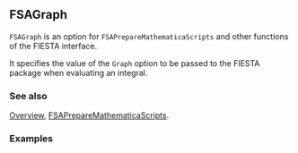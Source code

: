 ```mathematica
 
```

## FSAGraph

`FSAGraph` is an option for `FSAPrepareMathematicaScripts` and other functions of the FIESTA interface.

It specifies the value of the `Graph` option to be passed to the FIESTA package when evaluating an integral.

### See also

[Overview](Extra/FeynHelpers.md), [FSAPrepareMathematicaScripts](FSAPrepareMathematicaScripts.md).

### Examples